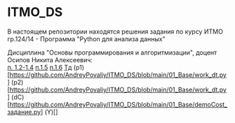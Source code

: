 # ITMO_DS

В настоящем репозитории находятся решения задания по курсу ИТМО 
гр.124/14 - Программа "Python для анализа данных"


Дисциплина "Основы программирования и алгоритмизации", доцент Осипов Никита Алексеевич:											
[п. 1.2-1.4](https://github.com/AndreyPovaliy/ITMO_DS/blob/main/01_Base/01_Задания_по_курсу_ПовалийАА.docx)
[п.1.5](https://github.com/AndreyPovaliy/ITMO_DS/blob/main/01_Base/use_case.puml)
[п.1.6](https://github.com/AndreyPovaliy/ITMO_DS/blob/main/01_Base/diag_class.puml)
[Тд](https://github.com/AndreyPovaliy/ITMO_DS/blob/main/01_Base/data_types.py)
(р1)[https://github.com/AndreyPovaliy/ITMO_DS/blob/main/01_Base/work_dt.py]
(р2)[https://github.com/AndreyPovaliy/ITMO_DS/blob/main/01_Base/work_dt.py]
(dC)[https://github.com/AndreyPovaliy/ITMO_DS/blob/main/01_Base/demoCost_задание.py]
(Y)[]